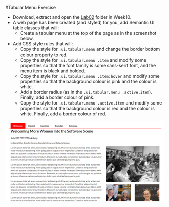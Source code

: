 #Tabular Menu Exercise

- Download, extract and open the [Lab02](archives/lab02.rar) folder in Week10.
- A web page has been created (and styled) for you, add Semantic UI table classes that will:
    - Create a tabular menu at the top of the page as in the screenshot below.
- Add CSS style rules that will:
    - Copy the style for `.ui.tabular.menu` and change the border bottom colour property to red.
    - Copy the style for `.ui.tabular.menu .item`  and modify some properties so that the font family is some sans-serif font, and the menu item is black and bolded.
    - Copy the style for `.ui.tabular.menu .item:hover` and modify some properties so that the background colour is pink and the colour is white.
    - Add a border radius (as in the `.ui.tabular.menu .active.item`). Finally, add a border colour of pink.
    - Copy the style for `.ui.tabular.menu .active.item` and modify some properties so that the background colour is red and the colour is white. Finally, add a border colour of red.


![](img/tab.PNG)

